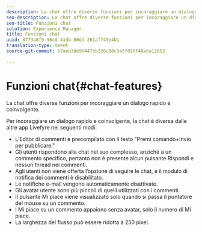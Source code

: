 ```yaml
---
description: La chat offre diverse funzioni per incoraggiare un dialogo rapido e coinvolgente.
seo-description: La chat offre diverse funzioni per incoraggiare un dialogo rapido e coinvolgente.
seo-title: Funzioni chat
solution: Experience Manager
title: Funzioni chat
uuid: 8773a8f9-96cd-41db-80dd-261af749e4b1
translation-type: tm+mt
source-git-commit: 67aeb3de964473b326c88c3a3f81ff48a6a12652

---
```



# Funzioni chat{#chat-features}

La chat offre diverse funzioni per incoraggiare un dialogo rapido e coinvolgente.



Per incoraggiare un dialogo rapido e coinvolgente, la chat è diversa dalle altre app Livefyre nei seguenti modi:

* L’Editor di commenti è precompilato con il testo "Premi comando+Invio per pubblicare."
* Gli utenti rispondono alla chat nel suo complesso, anziché a un commento specifico, pertanto non è presente alcun pulsante Rispondi e nessun thread nei commenti.
* Agli utenti non viene offerta l’opzione di seguire le chat, e il modulo di notifica dei commenti è disabilitato.
* Le notifiche e-mail vengono automaticamente disattivate.
* Gli avatar utente sono più piccoli di quelli utilizzati con i commenti.
* Il pulsante Mi piace viene visualizzato solo quando si passa il puntatore del mouse su un commento.
* I Mi piace su un commento appaiono senza avatar, solo il numero di Mi piace.
* La larghezza del flusso può essere ridotta a 250 pixel.

